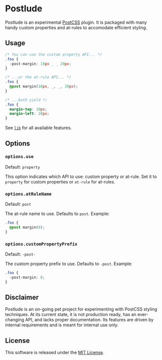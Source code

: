 # Postlude

Postlude is an experimental [PostCSS](http://postcss.org/) plugin. It is packaged with many handy custom properties and at-rules to accomodate efficient styling.

## Usage

```css
/* You can use the custom property API... */
.foo {
  -post-margin: 10px _ _ 20px;
}

/* ...or the at-rule API... */
.foo {
  @post margin(10px, _, _, 20px);
}

/* ...both yield */
.foo {
  margin-top: 10px;
  margin-left: 20px;
}
```

See [`lib`](./lib) for all available features.

## Options

### `options.use`
Default: `property`

This option indicates which API to use: custom property or at-rule. Set it to `property` for custom properties or `at-rule` for at-rules.

### `options.atRuleName`
Default: `post`

The at-rule name to use. Defaults to `post`. Example:

```css
.foo {
  @post margin(0);
}
```

### `options.customPropertyPrefix`
Default: `-post-`

The custom property prefix to use. Defaults to `-post`. Example:

```css
.foo {
  -post-margin: 0;
}
```

## Disclaimer

Postlude is an on-going pet project for experimenting with PostCSS styling techniques. At its current state, it is not production ready, has an ever-changing API, and lacks proper documentation. Its features are driven by internal requirements and is meant for internal use only.

## License

This software is released under the [MIT License](http://opensource.org/licenses/MIT).